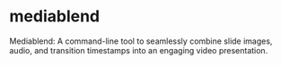 # mediablend
Mediablend: A command-line tool to seamlessly combine slide images, audio, and transition timestamps into an engaging video presentation.
